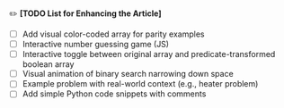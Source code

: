 ✏️ **\[TODO List for Enhancing the Article]**

- [ ] Add visual color-coded array for parity examples
- [ ] Interactive number guessing game (JS)
- [ ] Interactive toggle between original array and predicate-transformed boolean array
- [ ] Visual animation of binary search narrowing down space
- [ ] Example problem with real-world context (e.g., heater problem)
- [ ] Add simple Python code snippets with comments
